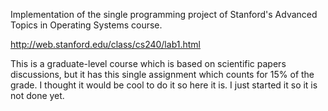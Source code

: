 Implementation of the single programming project of Stanford's Advanced Topics in Operating Systems course. <br />

http://web.stanford.edu/class/cs240/lab1.html
<br />

This is a graduate-level course which is based on scientific papers discussions, but it has this single
assignment which counts for 15% of the grade. I thought it would be cool to do it so here it is. I just
started it so it is not done yet.
